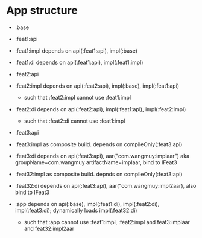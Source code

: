 # App structure
* :base

* :feat1:api
* :feat1:impl depends on api(:feat1:api), impl(:base)
* :feat1:di depends on api(:feat1:api), impl(:feat1:impl)

* :feat2:api
* :feat2:impl depends on api(:feat2:api), impl(:base), impl(:feat1:api)
  * such that :feat2:impl cannot use :feat1:impl
* :feat2:di depends on api(:feat2:api), impl(:feat1:api), impl(:feat2:impl)
  * such that :feat2:di cannot use :feat1:impl

* :feat3:api
* :feat3:impl as composite build. depends on compileOnly(:feat3:api)
* :feat3:di depends on api(:feat3:api), aar("com.wangmuy:implaar") aka groupName=com.wangmuy artifactName=implaar, bind to IFeat3

* :feat32:impl as composite build. depnds on compileOnly(:feat3:api)
* :feat32:di depends on api(:feat3:api), aar("com.wangmuy:impl2aar), also bind to IFeat3

* :app depends on api(:base), impl(:feat1:di), impl(:feat2:di), impl(:feat3:di); dynamically loads impl(:feat32:di)
  * such that :app cannot use :feat1:impl, :feat2:impl and feat3:implaar and feat32:impl2aar
